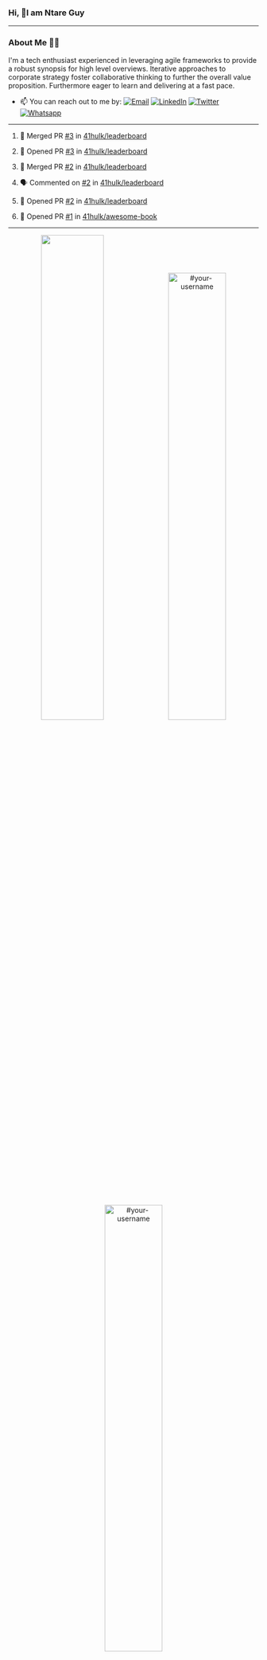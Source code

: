 ### Hi, 👋I am Ntare Guy

---

### About Me 👨‍💻

I'm a tech enthusiast experienced in leveraging agile frameworks to provide a robust synopsis for high level overviews. Iterative approaches to corporate strategy foster collaborative thinking to further the overall value proposition. Furthermore eager to learn and delivering at a fast pace.

- 📫 You can reach out to me by:
  [![Email](https://img.shields.io/badge/--gmail?label=Gmail&logo=Gmail&style=social)](mailto:gntare2@gmail.com)
  [![LinkedIn](https://img.shields.io/badge/--linkedin?label=LinkedIn&logo=LinkedIn&style=social)](https://www.linkedin.com/in/ntare-guy)
  [![Twitter](https://img.shields.io/badge/--twitter?label=Twitter&logo=Twitter&style=social)](https://twitter.com/ntare_guy)
  [![Whatsapp](https://img.shields.io/badge/--whatsapp?label=Whatsapp&logo=whatsapp&style=social)](https://api.whatsapp.com/send?phone=+250780770022&text=Hello%20Guy!%20%F0%9F%91%8B%F0%9F%8F%BB)

---

<!--START_SECTION:activity-->
1. 🎉 Merged PR [#3](https://github.com/41hulk/leaderboard/pull/3) in [41hulk/leaderboard](https://github.com/41hulk/leaderboard)

2. 💪 Opened PR [#3](https://github.com/41hulk/leaderboard/pull/3) in [41hulk/leaderboard](https://github.com/41hulk/leaderboard)
3. 🎉 Merged PR [#2](https://github.com/41hulk/leaderboard/pull/2) in [41hulk/leaderboard](https://github.com/41hulk/leaderboard)
4. 🗣 Commented on [#2](https://github.com/41hulk/leaderboard/issues/2) in [41hulk/leaderboard](https://github.com/41hulk/leaderboard)
5. 💪 Opened PR [#2](https://github.com/41hulk/leaderboard/pull/2) in [41hulk/leaderboard](https://github.com/41hulk/leaderboard)
5. 💪 Opened PR [#1](https://github.com/41hulk/awesome-book/pull/1) in [41hulk/awesome-book](https://github.com/41hulk/awesome-book)
<!--END_SECTION:activity-->

---

<p align="center">
<img width="50%" src="https://github-readme-stats.vercel.app/api?username=41hulk&theme=highcontrast&hide_border=true alt="#your-username" />
<img width="48%" src="https://github-readme-stats.vercel.app/api/top-langs?username=41hulk&show_icons=true&theme=dark&locale=en&layout=compact&hide_border=true" alt="#your-username" />
<img width="48%" src="https://github-readme-streak-stats.herokuapp.com/?user=41hulk&theme=highcontrast&hide_border=true" alt="#your-username" />
</p>

